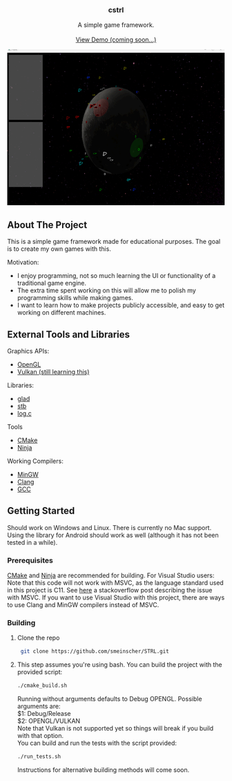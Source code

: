 <a name="readme-top"></a>

<br />
<div align="center">

<h3 align="center">cstrl</h3>

  <p align="center">
    A simple game framework.
    <br />
    <br />
    <a href="https://github.com/smeinscher/cstrl">View Demo (coming soon...)</a>
  </p>
  <img src="screenshots/cstrl.png" alt="Logo" width="640" height="360">
</div>

## About The Project

This is a simple game framework made for educational purposes. The goal is to create my own games with this.

Motivation:
* I enjoy programming, not so much learning the UI or functionality of a traditional game engine.
* The extra time spent working on this will allow me to polish my programming skills while making games.
* I want to learn how to make projects publicly accessible, and easy to get working on different machines.

## External Tools and Libraries

Graphics APIs:
* [OpenGL](https://www.opengl.org/)
* [Vulkan (still learning this)](https://www.vulkan.org/)

Libraries:
* [glad](https://github.com/Dav1dde/glad)
* [stb](https://github.com/nothings/stb)
* [log.c](https://github.com/rxi/log.c)

Tools
* [CMake](https://cmake.org/)
* [Ninja](https://ninja-build.org/)

Working Compilers:
* [MinGW](https://www.mingw-w64.org/)
* [Clang](https://clang.llvm.org/)
* [GCC](https://gcc.gnu.org/)

## Getting Started

Should work on Windows and Linux. There is currently no Mac support. Using the library for Android should work as well (although it has not been tested in a while).

### Prerequisites

[CMake](https://cmake.org/) and [Ninja](https://ninja-build.org/) are recommended for building. For Visual Studio users: Note that this code will not work with MSVC, as the language standard used in this project is C11. See [here](https://stackoverflow.com/questions/48981823/is-there-any-option-to-switch-between-c99-and-c11-c-standards-in-visual-studio)
a stackoverflow post describing the issue with MSVC. If you want to use Visual Studio with this project, there are ways to use Clang and MinGW compilers instead of MSVC.

### Building

1. Clone the repo
   ```sh
    git clone https://github.com/smeinscher/STRL.git
    ```
2. This step assumes you're using bash. You can build the project with the provided script:
   ```sh
   ./cmake_build.sh
   ```
   Running without arguments defaults to Debug OPENGL.
   Possible arguments are:
   <br />
     $1: Debug/Release
   <br />
     $2: OPENGL/VULKAN
   <br />
   Note that Vulkan is not supported yet so things will break if you build with that option.
   <br />
   You can build and run the tests with the script provided:
   ```sh
   ./run_tests.sh
   ```
   Instructions for alternative building methods will come soon.
